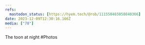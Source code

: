 ```yaml
---
refs:
  mastodon_status: [https://hyem.tech/@rob/111550465058840366]
date: 2023-12-09T12:30:16.166Z
media: ["78"]
---
```


The toon at night #Photos
